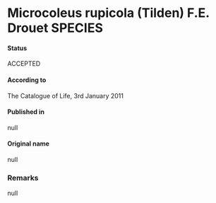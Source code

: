 # Microcoleus rupicola (Tilden) F.E. Drouet SPECIES

#### Status
ACCEPTED

#### According to
The Catalogue of Life, 3rd January 2011

#### Published in
null

#### Original name
null

### Remarks
null
